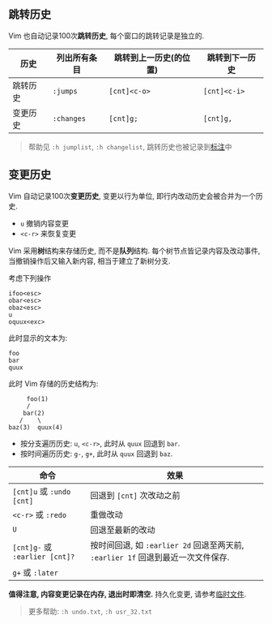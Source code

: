 ## 跳转历史

Vim 也自动记录100次**跳转历史**, 每个窗口的跳转记录是独立的.

| 历史     | 列出所有条目 | 跳转到上一历史(的位置) | 跳转到下一历史 |
| -------- | ------------ | -------------- | -------------- |
| 跳转历史 | `:jumps`     | `[cnt]<c-o>`   | `[cnt]<c-i>`   |
| 变更历史 | `:changes`   | `[cnt]g;`      | `[cnt]g,`               |

> 帮助见 `:h jumplist`, `:h changelist`, 跳转历史也被记录到[标注](标注.md)中


## 变更历史

Vim 自动记录100次**变更历史**, 变更以行为单位, 即行内改动历史会被合并为一个历史.
- `u` 撤销内容变更
- `<c-r>` 来恢复变更

Vim 采用**树**结构来存储历史, 而不是**队列**结构. 每个树节点皆记录内容及改动事件, 当撤销操作后又输入新内容, 相当于建立了新树分支.

考虑下列操作

```vim
ifoo<esc>
obar<esc>
obaz<esc>
u
oquux<exc>
```

此时显示的文本为:

```
foo
bar
quux
```

此时 Vim 存储的历史结构为:

```
	 foo(1)
  	 / 
	bar(2)
   /    \
baz(3)  quux(4)
```

- 按分支遍历历史: `u`, `<c-r>`, 此时从 `quux` 回退到 `bar`.
- 按时间遍历历史: `g-`, `g+`, 此时从 `quux` 回退到 `baz`.

| 命令                       | 效果                                                                                                                                                          |
| ---------------------------------- | ----------------------------------------------------------------------------------------------------------------------------------------------------------------- |
| `[cnt]u` 或 `:undo [cnt]`      | 回退到 `[cnt]` 次改动之前                                                                                                                                       |
| `<c-r>` 或 `:redo`  | 重做改动                                                                                                                                             |
| `U`                                | 回退至最新的改动                                                                                                                                                  |
| `[cnt]g-` 或 `:earlier [cnt]?` | 按时间回退, 如 `:earlier 2d` 回退至两天前, `:earlier 1f` 回退到最近一次文件保存. |
| `g+` 或 `:later`   |                                                                                                                                              |

**值得注意, 内容变更记录在内存, 退出时即清空.** 持久化变更, 请参考[临时文件](临时文件.md).

> 更多帮助: `:h undo.txt`, `:h usr_32.txt`


